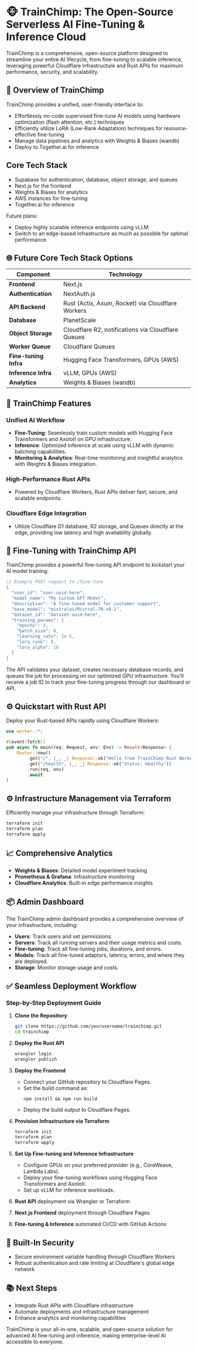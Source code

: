 # 🐵 TrainChimp: The Open-Source Serverless AI Fine-Tuning & Inference Cloud

TrainChimp is a comprehensive, open-source platform designed to streamline your entire AI lifecycle, from fine-tuning to scalable inference, leveraging powerful Cloudflare infrastructure and Rust APIs for maximum performance, security, and scalability.

## 📌 Overview of TrainChimp

TrainChimp provides a unified, user-friendly interface to:
- Effortlessly no-code supervised fine-tune AI models using hardware optimization (flash attention, etc.) techniques
- Efficiently utilize LoRA (Low-Rank Adaptation) techniques for resource-effective fine-tuning
- Manage data pipelines and analytics with Weights & Biases (wandb)
- Deploy to Together.ai for inference

## Core Tech Stack
- Supabase for authentication, database, object storage, and queues
- Next.js for the frontend
- Weights & Biases for analytics
- AWS instances for fine-tuning
- Together.ai for inference

Future plans:
- Deploy highly scalable inference endpoints using vLLM
- Switch to an edge-based infrastructure as much as possible for optimal performance


## 🌐 Future Core Tech Stack Options

| Component             | Technology                               |
|-----------------------|------------------------------------------|
| **Frontend**          | Next.js                                  |
| **Authentication**    | NextAuth.js                              |
| **API Backend**       | Rust (Actix, Axum, Rocket) via Cloudflare Workers |
| **Database**          | PlanetScale                            |
| **Object Storage**    | Cloudflare R2, notifications via Cloudflare Queues |
| **Worker Queue**      | Cloudflare Queues                        |
| **Fine-tuning Infra** | Hugging Face Transformers, GPUs (AWS)    |
| **Inference Infra**   | vLLM, GPUs (AWS)                         |
| **Analytics**         | Weights & Biases (wandb) |

## 🚀 TrainChimp Features

### Unified AI Workflow
- **Fine-Tuning**: Seamlessly train custom models with Hugging Face Transformers and Axolotl on GPU infrastructure.
- **Inference**: Optimized inference at scale using vLLM with dynamic batching capabilities.
- **Monitoring & Analytics**: Real-time monitoring and insightful analytics with Weights & Biases integration.

### High-Performance Rust APIs
- Powered by Cloudflare Workers, Rust APIs deliver fast, secure, and scalable endpoints.

### Cloudflare Edge Integration
- Utilize Cloudflare D1 database, R2 storage, and Queues directly at the edge, providing low latency and high availability globally.

## 🚀 Fine-Tuning with TrainChimp API

TrainChimp provides a powerful fine-tuning API endpoint to kickstart your AI model training:

```rust
// Example POST request to /fine-tune
{
  "user_id": "user-uuid-here",
  "model_name": "My Custom GPT Model",
  "description": "A fine-tuned model for customer support",
  "base_model": "mistralai/Mistral-7B-v0.1",
  "dataset_id": "dataset-uuid-here",
  "training_params": {
    "epochs": 3,
    "batch_size": 8,
    "learning_rate": 2e-5,
    "lora_rank": 8,
    "lora_alpha": 16
  }
}
```

The API validates your dataset, creates necessary database records, and queues the job for processing on our optimized GPU infrastructure. You'll receive a job ID to track your fine-tuning progress through our dashboard or API.

## ⚙️ Quickstart with Rust API

Deploy your Rust-based APIs rapidly using Cloudflare Workers:

```rust
use worker::*;

#[event(fetch)]
pub async fn main(req: Request, env: Env) -> Result<Response> {
    Router::new()
        .get("/", |_, _| Response::ok("Hello from TrainChimp Rust Worker!"))
        .get("/health", |_, _| Response::ok("Status: Healthy"))
        .run(req, env)
        .await
}
```

## ⚙️ Infrastructure Management via Terraform
Efficiently manage your infrastructure through Terraform:

```bash
terraform init
terraform plan
terraform apply
```

## 📈 Comprehensive Analytics
- **Weights & Biases**: Detailed model experiment tracking
- **Prometheus & Grafana**: Infrastructure monitoring
- **Cloudflare Analytics**: Built-in edge performance insights

## 📦 Admin Dashboard

The TrainChimp admin dashboard provides a comprehensive overview of your infrastructure, including:

- **Users**: Track users and set permissions.
- **Servers**: Track all running servers and their usage metrics and costs.
- **Fine-tuning**: Track all fine-tuning jobs, durations, and errors.
- **Models**: Track all fine-tuned adaptors, latency, errors, and where they are deployed.
- **Storage**: Monitor storage usage and costs.


## ✅ Seamless Deployment Workflow

### Step-by-Step Deployment Guide

1. **Clone the Repository**
   ```bash
   git clone https://github.com/yourusername/trainchimp.git
   cd trainchimp
   ```

2. **Deploy the Rust API**
   ```bash
   wrangler login
   wrangler publish
   ```

3. **Deploy the Frontend**
   - Connect your GitHub repository to Cloudflare Pages.
   - Set the build command as:
     ```
     npm install && npm run build
     ```
   - Deploy the build output to Cloudflare Pages.

4. **Provision Infrastructure via Terraform**
   ```bash
   terraform init
   terraform plan
   terraform apply
   ```

5. **Set Up Fine-tuning and Inference Infrastructure**
   - Configure GPUs on your preferred provider (e.g., CoreWeave, Lambda Labs).
   - Deploy your fine-tuning workflows using Hugging Face Transformers and Axolotl.
   - Set up vLLM for inference workloads.

1. **Rust API** deployment via Wrangler or Terraform
2. **Next.js Frontend** deployment through Cloudflare Pages
3. **Fine-tuning & Inference** automated CI/CD with GitHub Actions

## 🚨 Built-In Security
- Secure environment variable handling through Cloudflare Workers
- Robust authentication and rate limiting at Cloudflare's global edge network

## 📚 Next Steps
- Integrate Rust APIs with Cloudflare infrastructure
- Automate deployments and infrastructure management
- Enhance analytics and monitoring capabilities

TrainChimp is your all-in-one, scalable, and open-source solution for advanced AI fine-tuning and inference, making enterprise-level AI accessible to everyone.

